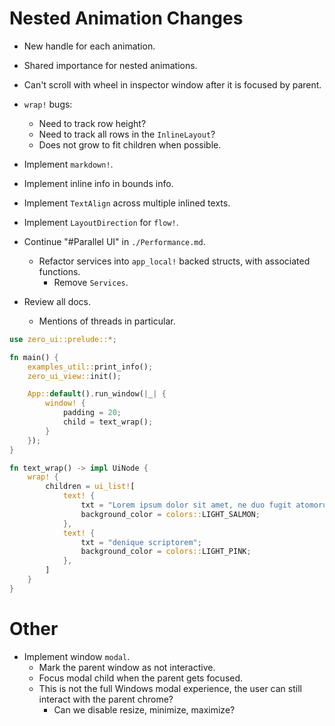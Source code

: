 # Nested Animation Changes

* New handle for each animation.
* Shared importance for nested animations.

* Can't scroll with wheel in inspector window after it is focused by parent.

* `wrap!` bugs:
    - Need to track row height?
    - Need to track all rows in the `InlineLayout`?
    - Does not grow to fit children when possible.

* Implement `markdown!`.
* Implement inline info in bounds info.
* Implement `TextAlign` across multiple inlined texts.
* Implement `LayoutDirection` for `flow!`.

* Continue "#Parallel UI" in `./Performance.md`.
    - Refactor services into `app_local!` backed structs, with associated functions.
        - Remove `Services`.
* Review all docs.
    - Mentions of threads in particular.

```rust
use zero_ui::prelude::*;

fn main() {
    examples_util::print_info();
    zero_ui_view::init();

    App::default().run_window(|_| {
        window! {
            padding = 20;
            child = text_wrap();
        }
    });
}

fn text_wrap() -> impl UiNode {
    wrap! {
        children = ui_list![
            text! {
                txt = "Lorem ipsum dolor sit amet, ne duo fugit atomorum maiestatis, vim harum ridens nusquam ei. Sit suas ";
                background_color = colors::LIGHT_SALMON;
            },
            text! {
                txt = "denique scriptorem";
                background_color = colors::LIGHT_PINK;
            },
        ]
    }
}
```

# Other

* Implement window `modal`.
    - Mark the parent window as not interactive.
    - Focus modal child when the parent gets focused.
    - This is not the full Windows modal experience, the user can still interact with the parent chrome?
        - Can we disable resize, minimize, maximize?